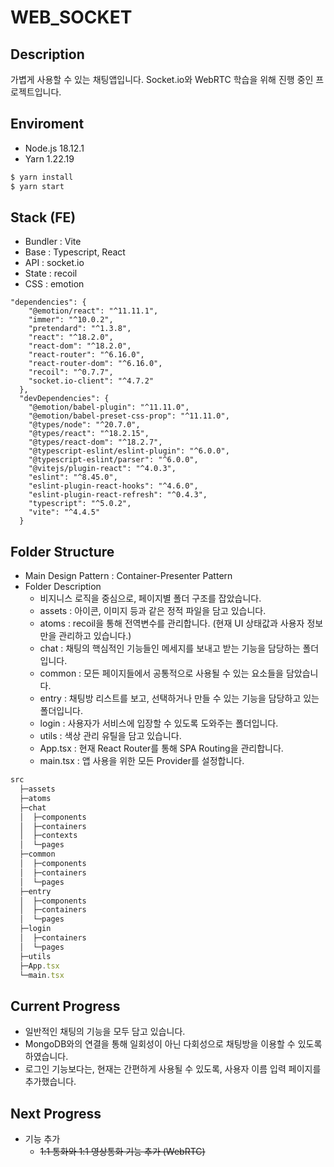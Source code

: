 # WEB_SOCKET

## Description

가볍게 사용할 수 있는 채팅앱입니다. Socket.io와 WebRTC 학습을 위해 진행 중인 프로젝트입니다.

## Enviroment

- Node.js 18.12.1
- Yarn 1.22.19

```jsx
$ yarn install
$ yarn start
```

## Stack (FE)

- Bundler : Vite
- Base : Typescript, React
- API : socket.io
- State : recoil
- CSS : emotion

```
"dependencies": {
    "@emotion/react": "^11.11.1",
    "immer": "^10.0.2",
    "pretendard": "^1.3.8",
    "react": "^18.2.0",
    "react-dom": "^18.2.0",
    "react-router": "^6.16.0",
    "react-router-dom": "^6.16.0",
    "recoil": "^0.7.7",
    "socket.io-client": "^4.7.2"
  },
  "devDependencies": {
    "@emotion/babel-plugin": "^11.11.0",
    "@emotion/babel-preset-css-prop": "^11.11.0",
    "@types/node": "^20.7.0",
    "@types/react": "^18.2.15",
    "@types/react-dom": "^18.2.7",
    "@typescript-eslint/eslint-plugin": "^6.0.0",
    "@typescript-eslint/parser": "^6.0.0",
    "@vitejs/plugin-react": "^4.0.3",
    "eslint": "^8.45.0",
    "eslint-plugin-react-hooks": "^4.6.0",
    "eslint-plugin-react-refresh": "^0.4.3",
    "typescript": "^5.0.2",
    "vite": "^4.4.5"
  }
```

## Folder Structure

- Main Design Pattern : Container-Presenter Pattern
- Folder Description
    - 비지니스 로직을 중심으로, 페이지별 폴더 구조를 잡았습니다.
    - assets : 아이콘, 이미지 등과 같은 정적 파일을 담고 있습니다.
    - atoms : recoil을 통해 전역변수를 관리합니다. (현재 UI 상태값과 사용자 정보만을 관리하고 있습니다.)
    - chat : 채팅의 핵심적인 기능들인 메세지를 보내고 받는 기능을 담당하는 폴더입니다.
    - common : 모든 페이지들에서 공통적으로 사용될 수 있는 요소들을 담았습니다.
    - entry : 채팅방 리스트를 보고, 선택하거나 만들 수 있는 기능을 담당하고 있는 폴더입니다.
    - login : 사용자가 서비스에 입장할 수 있도록 도와주는 폴더입니다.
    - utils : 색상 관리 유틸을 담고 있습니다.
    - App.tsx : 현재 React Router를 통해 SPA Routing을 관리합니다.
    - main.tsx : 앱 사용을 위한 모든 Provider를 설정합니다.

```jsx
src
  ├─assets
  ├─atoms
  ├─chat
  │  ├─components
  │  ├─containers
  │  ├─contexts
  │  └─pages
  ├─common
  │  ├─components
  │  ├─containers
  │  └─pages
  ├─entry
  │  ├─components
  │  ├─containers
  │  └─pages
  ├─login
  │  ├─containers
  │  └─pages
  ├─utils
  ├─App.tsx
  └─main.tsx
```

## Current Progress

- 일반적인 채팅의 기능을 모두 담고 있습니다.
- MongoDB와의 연결을 통해 일회성이 아닌 다회성으로 채팅방을 이용할 수 있도록 하였습니다.
- 로그인 기능보다는, 현재는 간편하게 사용될 수 있도록, 사용자 이름 입력 페이지를 추가했습니다.

## Next Progress

- 기능 추가
    - ~~1:1 통화와 1:1 영상통화 기능 추가 (WebRTC)~~
